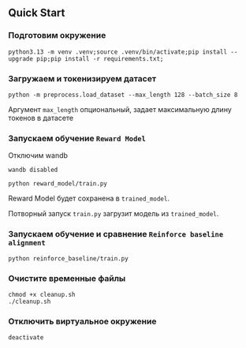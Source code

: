 ## Quick Start

### Подготовим окружение

```shell
python3.13 -m venv .venv;source .venv/bin/activate;pip install --upgrade pip;pip install -r requirements.txt;
```

### Загружаем и токенизируем датасет

```shell
python -m preprocess.load_dataset --max_length 128 --batch_size 8
```

Аргумент `max_length` опциональный, задает максимальную длину токенов в датасете

### Запускаем обучение `Reward Model`

Отключим wandb

```shell
wandb disabled
```

```shell
python reward_model/train.py
```

Reward Model будет сохранена в `trained_model`.

Потворный запуск `train.py` загрузит модель из `trained_model`.

### Запускаем обучение и сравнение `Reinforce baseline alignment`

```shell
python reinforce_baseline/train.py
```

### Очистите временные файлы

```shell
chmod +x cleanup.sh 
./cleanup.sh
```

### Отключить виртуальное окружение
```shell
deactivate
```

